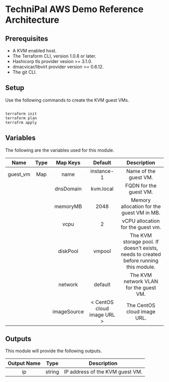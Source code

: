 # TechniPal AWS Demo Reference Architecture

## Prerequisites

- A KVM enabled host.
- The Terraform CLI, version 1.0.8 or later.
- Hashicorp tls provider vesion >= 3.1.0.
- dmacvicar/libvirt provider version >= 0.6.12.
- The git CLI.

## Setup

Use the following commands to create the KVM guest VMs.

```shell

terraform init
terraform plan
terrafrm apply
```

## Variables

The following are the variables used for this module.

| Name | Type | Map Keys | Default | Description |
|:-:|:-:|:-:|:-:| :-: |
|guest_vm | Map | name | instance-1 | Name of the guest VM. |
| | | dnsDomain | kvm.local | FQDN for the guest VM. |
| | | memoryMB | 2048 | Memory allocation for the guest VM in MB. |
| | | vcpu | 2 | vCPU allocation for the guest vm. |
| | | diskPool | vmpool | The KVM storage pool. If doesn't exists, needs to created before running this module. |
| | | network | default | The KVM network VLAN for the guest VM. |
| | | imageSource | < CentOS cloud image URL > | The CentOS cloud image URL. |

## Outputs

This module will provide the following outputs.

| Output Name | Type | Description |
|:-:|:-:|:-:|
| ip  | string  | IP address of the KVM guest VM. |

